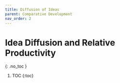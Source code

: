 ```yaml
---
title: Diffusion of Ideas
parent: Comparative Development
nav_order: 2
---
```


# Idea Diffusion and Relative Productivity
{: .no_toc }

1. TOC 
{:toc}


